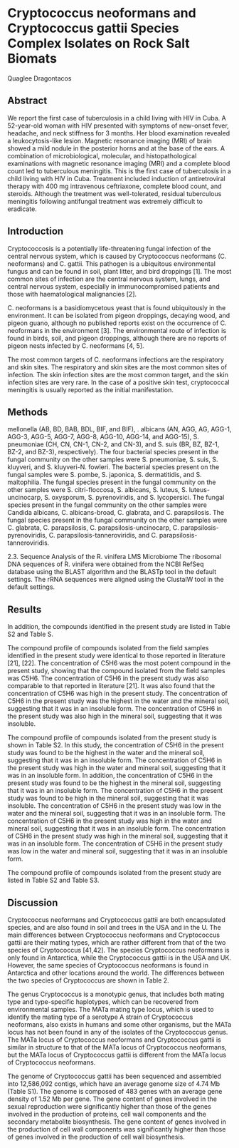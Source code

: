 # Cryptococcus neoformans and Cryptococcus gattii Species Complex Isolates on Rock Salt Biomats
Quaglee Dragontacos


## Abstract
We report the first case of tuberculosis in a child living with HIV in Cuba. A 52-year-old woman with HIV presented with symptoms of new-onset fever, headache, and neck stiffness for 3 months. Her blood examination revealed a leukocytosis-like lesion. Magnetic resonance imaging (MRI) of brain showed a mild nodule in the posterior horns and at the base of the ears. A combination of microbiological, molecular, and histopathological examinations with magnetic resonance imaging (MRI) and a complete blood count led to tuberculous meningitis. This is the first case of tuberculosis in a child living with HIV in Cuba. Treatment included induction of antiretroviral therapy with 400 mg intravenous ceftriaxone, complete blood count, and steroids. Although the treatment was well-tolerated, residual tuberculous meningitis following antifungal treatment was extremely difficult to eradicate.


## Introduction
Cryptococcosis is a potentially life-threatening fungal infection of the central nervous system, which is caused by Cryptococcus neoformans (C. neoformans) and C. gattii. This pathogen is a ubiquitous environmental fungus and can be found in soil, plant litter, and bird droppings [1]. The most common sites of infection are the central nervous system, lungs, and central nervous system, especially in immunocompromised patients and those with haematological malignancies [2].

C. neoformans is a basidiomycetous yeast that is found ubiquitously in the environment. It can be isolated from pigeon droppings, decaying wood, and pigeon guano, although no published reports exist on the occurrence of C. neoformans in the environment [3]. The environmental route of infection is found in birds, soil, and pigeon droppings, although there are no reports of pigeon nests infected by C. neoformans [4, 5].

The most common targets of C. neoformans infections are the respiratory and skin sites. The respiratory and skin sites are the most common sites of infection. The skin infection sites are the most common target, and the skin infection sites are very rare. In the case of a positive skin test, cryptococcal meningitis is usually reported as the initial manifestation.


## Methods
mellonella (AB, BD, BAB, BDL, BIF, and BIF), . albicans (AN, AGG, AG, AGG-1, AGG-3, AGG-5, AGG-7, AGG-8, AGG-10, AGG-14, and AGG-15), S. pneumoniae (CH, CN, CN-1, CN-2, and CN-3), and S. suis (BR, BZ, BZ-1, BZ-2, and BZ-3), respectively). The four bacterial species present in the fungal community on the other samples were S. pneumoniae, S. suis, S. kluyveri, and S. kluyveri-N. fowleri. The bacterial species present on the fungal samples were S. pombe, S. japonica, S. dermatitidis, and S. maltophilia. The fungal species present in the fungal community on the other samples were S. citri-floccosa, S. albicans, S. luteus, S. luteus-uncinocarp, S. oxysporum, S. pyrenoviridis, and S. lycopersici. The fungal species present in the fungal community on the other samples were Candida albicans, C. albicans-broad, C. glabrata, and C. parapsilosis. The fungal species present in the fungal community on the other samples were C. glabrata, C. parapsilosis, C. parapsilosis-uncinocarp, C. parapsilosis-pyrenoviridis, C. parapsilosis-tanneroviridis, and C. parapsilosis-tanneroviridis.

2.3. Sequence Analysis of the R. vinifera LMS Microbiome
The ribosomal DNA sequences of R. vinifera were obtained from the NCBI RefSeq database using the BLAST algorithm and the BLASTp tool in the default settings. The rRNA sequences were aligned using the ClustalW tool in the default settings.


## Results
In addition, the compounds identified in the present study are listed in Table S2 and Table S.

The compound profile of compounds isolated from the field samples identified in the present study were identical to those reported in literature [21], [22]. The concentration of C5H6 was the most potent compound in the present study, showing that the compound isolated from the field samples was C5H6. The concentration of C5H6 in the present study was also comparable to that reported in literature [21]. It was also found that the concentration of C5H6 was high in the present study. The concentration of C5H6 in the present study was the highest in the water and the mineral soil, suggesting that it was in an insoluble form. The concentration of C5H6 in the present study was also high in the mineral soil, suggesting that it was insoluble.

The compound profile of compounds isolated from the present study is shown in Table S2. In this study, the concentration of C5H6 in the present study was found to be the highest in the water and the mineral soil, suggesting that it was in an insoluble form. The concentration of C5H6 in the present study was high in the water and mineral soil, suggesting that it was in an insoluble form. In addition, the concentration of C5H6 in the present study was found to be the highest in the mineral soil, suggesting that it was in an insoluble form. The concentration of C5H6 in the present study was found to be high in the mineral soil, suggesting that it was insoluble. The concentration of C5H6 in the present study was low in the water and the mineral soil, suggesting that it was in an insoluble form. The concentration of C5H6 in the present study was high in the water and mineral soil, suggesting that it was in an insoluble form. The concentration of C5H6 in the present study was high in the mineral soil, suggesting that it was in an insoluble form. The concentration of C5H6 in the present study was low in the water and mineral soil, suggesting that it was in an insoluble form.

The compound profile of compounds isolated from the present study are listed in Table S2 and Table S3.


## Discussion
Cryptococcus neoformans and Cryptococcus gattii are both encapsulated species, and are also found in soil and trees in the USA and in the U. The main differences between Cryptococcus neoformans and Cryptococcus gattii are their mating types, which are rather different from that of the two species of Cryptococcus [41,42]. The species Cryptococcus neoformans is only found in Antarctica, while the Cryptococcus gattii is in the USA and UK. However, the same species of Cryptococcus neoformans is found in Antarctica and other locations around the world. The differences between the two species of Cryptococcus are shown in Table 2.

The genus Cryptococcus is a monotypic genus, that includes both mating type and type-specific haplotypes, which can be recovered from environmental samples. The MATa mating type locus, which is used to identify the mating type of a serotype A strain of Cryptococcus neoformans, also exists in humans and some other organisms, but the MATa locus has not been found in any of the isolates of the Cryptococcus genus. The MATa locus of Cryptococcus neoformans and Cryptococcus gattii is similar in structure to that of the MATa locus of Cryptococcus neoformans, but the MATa locus of Cryptococcus gattii is different from the MATa locus of Cryptococcus neoformans.

The genome of Cryptococcus gattii has been sequenced and assembled into 12,586,092 contigs, which have an average genome size of 4.74 Mb (Table S1). The genome is composed of 483 genes with an average gene density of 1.52 Mb per gene. The gene content of genes involved in the sexual reproduction were significantly higher than those of the genes involved in the production of proteins, cell wall components and the secondary metabolite biosynthesis. The gene content of genes involved in the production of cell wall components was significantly higher than those of genes involved in the production of cell wall biosynthesis.
